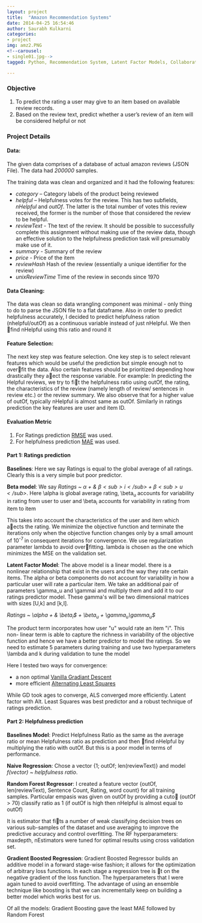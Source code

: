 ```yaml
---
layout: project
title:  "Amazon Recommendation Systems"
date: 2014-04-25 16:54:46
author: Saurabh Kulkarni
categories:
- project
img: amz2.PNG
<!--carousel:
- single01.jpg-->
tagged: Python, Recommendation System, Latent Factor Models, Collaborative Filtering, Alternating LS

---
```

### Objective
1.	To predict the rating a user may give to an item based on available review records.
2.	Based on the review text, predict whether a user’s review of an item will be considered helpful or not

### Project Details

#### Data:

The given data comprises of a database of actual amazon reviews (JSON File). The data had *200000* samples.

The training data  was clean and organized and it had the following features:

 - *category* – Category labels of the product being reviewed 
 - *helpful* – Helpfulness votes for the review. This has two subfields, *nHelpful* and *outOf*. The latter is the total number of votes this review received, 
 the former is the number of those that considered the review to be helpful.
 - *reviewText* - The text of the review. It should be possible to successfully complete this assignment
without making use of the review data, though an effective solution to the helpfulness prediction
task will presumably make use of it.
 - *summary* - Summary of the review
 - *price* - Price of the item
 - *reviewHash* Hash of the review (essentially a unique identifier for the review)
 - *unixReviewTime* Time of the review in seconds since 1970

#### Data Cleaning:
The data was clean so data wrangling component was minimal - only thing to do to parse the JSON file to a flat dataframe. Also in order to predict helpfulness accurately, I decided to predict
helpfulness ration (nhelpful/outOf) as a continuous variable instead of just nHelpful. We then find nHelpful using this ratio and round it
#### Feature Selection:
The next key step was feature selection. One key step is to select relevant features which would be useful the prediction but simple
enough not to overfit the data. Also certain features should be prioritized depending how drastically they aect the response variable. For example: In predicting the Helpful reviews,
we try to fit the helpfulness ratio using outOf, the rating, the characteristics of the review (namely length of review/ sentences in review etc.) or the review summary. We also observe
that for a higher value of outOf, typically nHelpful is almost same as outOf. Similarly in ratings prediction the key features are user and item ID.
#### Evaluation Metric
1. For Ratings prediction [RMSE](https://www.kaggle.com/wiki/RootMeanSquaredError) was used.
2. For helpfulness prediction [MAE](https://www.kaggle.com/wiki/MeanAbsoluteError) was used.

#### Part 1: Ratings prediction
**Baselines**: Here we say Ratings is equal to the global average of all ratings. Clearly this is a very simple but poor predictor.

**Beta model**: We say *Ratings ~ $\alpha$ + & $\beta<sub>i</sub>$ + $\beta<sub>u</sub>$*. 
Here \alpha is global average rating, \beta<sub>u</sub> accounts for variability in rating from user to user and \beta<sub>i</sub> accounts for variability in rating from item to item

This takes into account the characteristics of the user and item which aects the rating.
We minimize the objective function and terminate the iterations only when the objective
function changes only by a small amount of 10<sup>-7 </sup> in consequent iterations for convergence. 
We use regularization parameter lambda to avoid overfitting. lambda is chosen as the one which
minimizes the MSE on the validation set.

**Latent Factor Model**: 
The above model is a linear model. there is a nonlinear relationship that exist in
the users and the way they rate certain items. The alpha or beta components do not account for variability in how a particular user will rate a particular item.
We take an additional pair of parameters \gamma_u and \gammai and multiply them and add it to our ratings predictor model. These gamma's will be two dimensional matrices with sizes [U,k] and [k,I].

*Ratings ~ \alpha + & \beta<sub>i</sub>$ + \beta<sub>u</sub> + \gamma<sub>u</sub>\gamma<sub>u</sub>$*

The product term incorporates how user "u" would rate an item "i". This non-
linear term is able to capture the richness in variability of the objective function and hence
we have a better predictor to model the ratings. So we need to estimate 5 parameters during training and use two hyperparameters \lambda and k during validation to tune the model

Here I tested two ways for convergence:
 - a non optimal [Vanilla Gradiant Descent](https://en.wikipedia.org/wiki/Gradient_descent) 
 - more efficient [Alternating Least Squares](https://www.quora.com/What-is-the-Alternating-Least-Squares-method-in-recommendation-systems)

While GD took ages to converge, ALS converged more efficiently. Latent factor with Alt. Least Squares was best predictor and a robust technique of ratings prediction.

#### Part 2: Helpfulness prediction
**Baselines Model**: Predict Helpfulness Ratio as the same as the average ratio or mean Helpfulness ratio as prediction and then find nHelpful by multiplying the ratio with
outOf. But this is a poor model in terms of performance.

**Naive Regression**: Chose a vector {1; outOf; len(reviewText)} and model *f(vector) ~ helpfulness ratio*. 

**Random Forest Regressor**: 
I created a feature vector {outOf, len(reviewText), Sentence Count, Rating, word count} for all training samples. Particular empasis was given on outOf by providing a cuto (outOf >
70) classify ratio as 1 (if outOf is high then nHelpful is almost equal to outOf)

It is estimator that fits a number of weak classifying decision trees on various sub-samples of the dataset and use averaging to improve the
predictive accuracy and control overfitting. The RF hyperparameters: maxdepth, nEstimators were tuned for optimal results using cross validation set.

**Gradient Boosted Regression**: 
Gradient Boosted Regressor builds an additive model in a forward stage-wise fashion; it allows for the optimization of arbitrary loss functions. In each stage
a regression tree is t on the negative gradient of the loss function. The hyperparameters that I were again tuned to avoid overfitting. The advantage of using an ensemble
technique like boosting is that we can incrementally keep on building a better model which works best for us.

Of all the models: Gradient Boosting gave the least MAE followed by Random Forest